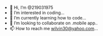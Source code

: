 - 👋 Hi, I’m @219031975
- 👀 I’m interested in coding...
- 🌱 I’m currently learning how to code...
- 💞️ I’m looking to collaborate on .mobile app..
- 📫 How to reach me wilvin30@yahoo.com...

<!---
219031975/219031975 is a ✨ special ✨ repository because its `README.md` (this file) appears on your GitHub profile.
You can click the Preview link to take a look at your changes.
--->
